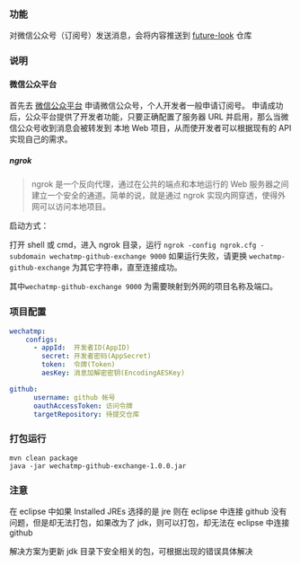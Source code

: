 

### 功能

对微信公众号（订阅号）发送消息，会将内容推送到  [future-look](https://github.com/pleuvoir/future-look) 仓库

### 说明

#### 微信公众平台

首先去 [微信公众平台](https://mp.weixin.qq.com) 申请微信公众号，个人开发者一般申请订阅号。
申请成功后，公众平台提供了开发者功能，只要正确配置了服务器 URL 并启用，那么当微信公众号收到消息会被转发到 本地 Web 项目，从而使开发者可以根据现有的 API 实现自己的需求。


##### ngrok

> ngrok 是一个反向代理，通过在公共的端点和本地运行的 Web 服务器之间建立一个安全的通道。简单的说，就是通过 ngrok 实现内网穿透，使得外网可以访问本地项目。

启动方式：

打开 shell 或 cmd，进入 ngrok 目录，运行 `ngrok -config ngrok.cfg -subdomain wechatmp-github-exchange 9000` 如果运行失败，请更换 `wechatmp-github-exchange` 为其它字符串，直至连接成功。

其中`wechatmp-github-exchange 9000` 为需要映射到外网的项目名称及端口。


### 项目配置

```yml 
wechatmp:
    configs:
      - appId:  开发者ID(AppID)
        secret: 开发者密码(AppSecret) 
        token:  令牌(Token)
        aesKey: 消息加解密密钥(EncodingAESKey)

github:
      username: github 帐号
      oauthAccessToken: 访问令牌
      targetRepository: 待提交仓库  
```


### 打包运行

```
mvn clean package
java -jar wechatmp-github-exchange-1.0.0.jar
```

### 注意

在 eclipse 中如果 Installed JREs 选择的是 jre 则在 eclipse 中连接 github 没有问题，但是却无法打包，如果改为了 jdk，则可以打包，却无法在 eclipse 中连接 github 

解决方案为更新 jdk 目录下安全相关的包，可根据出现的错误具体解决
